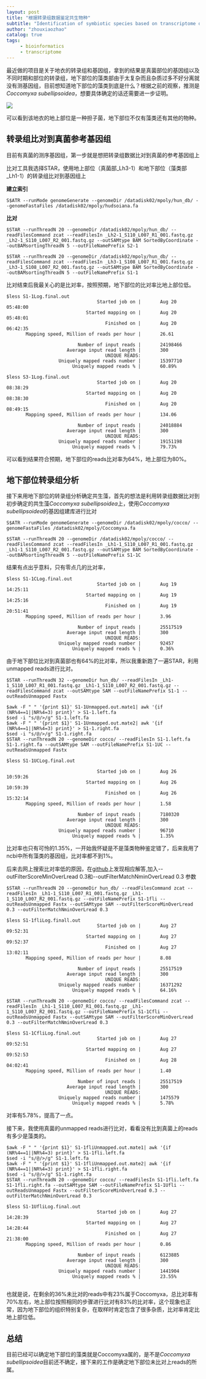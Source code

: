 ```yaml
---
layout: post
title: "根据转录组数据鉴定共生物种"
subtitle: "Identification of symbiotic species based on transcriptome data "
author: "zhouxiaozhao"
catalog: true
tags:
     - bioinformatics
     - transcriptome
---
```



最近做的项目是关于地衣的转录组和基因组，拿到的结果是真菌部位的基因组以及不同时期和部位的转录组，地下部位的藻类部由于太复杂而且杂质过多不好分离就没有测基因组，目前想知道地下部位的藻类到底是什么？根据之前的观察，推测是*Coccomyxa subellipsoidea*，想要具体确定的话还需要进一步证明。

![](/img/posts/2020.8.18/image-20200826100329224.png)

可以看到该地衣的地上部位是一种担子菌，地下部位不仅有藻类还有其他的物种。

## 转录组比对到真菌参考基因组

目前有真菌的测序基因组，第一步就是想把转录组数据比对到真菌的参考基因组上

比对工具我选择STAR，使用地上部位（真菌部_Lh3-1）和地下部位（藻类部 _Lh1-1）的转录组比对到基因组上

**建立索引**

```
S$ATR --runMode genomeGenerate --genomeDir /datadisk02/mpoly/hun_db/ --genomeFastaFiles /datadisk02/mpoly/hudsoiana.fa
```

**比对**

```
$STAR --runThreadN 20 --genomeDir /datadisk02/mpoly/hun_db/ --readFilesCommand zcat --readFilesIn _Lh2-1_S110_L007_R1_001.fastq.gz _Lh2-1_S110_L007_R2_001.fastq.gz --outSAMtype BAM SortedByCoordinate --outBAMsortingThreadN 5 --outFileNamePrefix S2-1

$STAR --runThreadN 20 --genomeDir /datadisk02/mpoly/hun_db/ --readFilesCommand zcat --readFilesIn _Lh3-1_S108_L007_R1_001.fastq.gz _Lh3-1_S108_L007_R2_001.fastq.gz --outSAMtype BAM SortedByCoordinate --outBAMsortingThreadN 5 --outFileNamePrefix S1-1
```

比对结束后我最关心的是比对率，按照预期，地下部位的比对率比地上部位低。

```
$less S1-1Log.final.out
                                 Started job on |       Aug 20 05:48:00
                             Started mapping on |       Aug 20 05:48:01
                                    Finished on |       Aug 20 06:42:35
       Mapping speed, Million of reads per hour |       26.61

                          Number of input reads |       24198466
                      Average input read length |       300
                                    UNIQUE READS:
                   Uniquely mapped reads number |       15397710
                        Uniquely mapped reads % |       60.89%

$less S3-1Log.final.out
                                 Started job on |       Aug 20 08:38:29
                             Started mapping on |       Aug 20 08:38:30
                                    Finished on |       Aug 20 08:49:15
       Mapping speed, Million of reads per hour |       134.06

                          Number of input reads |       24018884
                      Average input read length |       300
                                    UNIQUE READS:
                   Uniquely mapped reads number |       19151198
                        Uniquely mapped reads % |       79.73%

```

可以看到结果符合预期，地下部位的reads比对率为64%，地上部位为80%。

## 地下部位转录组分析

接下来用地下部位的转录组分析确定共生藻，首先的想法是利用转录组数据比对到初步确定的共生藻*Coccomyxa subellipsoidea*上，使用*Coccomyxa subellipsoidea*的基因组建库进行比对

```
S$ATR --runMode genomeGenerate --genomeDir /datadisk02/mpoly/cocco/ --genomeFastaFiles /datadisk02/mpoly/Coccomyxa.fa

$STAR --runThreadN 20 --genomeDir /datadisk02/mpoly/cocco/ --readFilesCommand zcat --readFilesIn _Lh1-1_S110_L007_R1_001.fastq.gz _Lh1-1_S110_L007_R2_001.fastq.gz --outSAMtype BAM SortedByCoordinate --outBAMsortingThreadN 5 --outFileNamePrefix S1-1C
```

结果有点出乎意料，只有零点几的比对率，

```
$less S1-1CLog.final.out
                                 Started job on |       Aug 19 14:25:11
                             Started mapping on |       Aug 19 14:25:16
                                    Finished on |       Aug 19 20:51:41
       Mapping speed, Million of reads per hour |       3.96

                          Number of input reads |       25517519
                      Average input read length |       300
                                    UNIQUE READS:
                   Uniquely mapped reads number |       92457
                        Uniquely mapped reads % |       0.36%

```

由于地下部位比对到真菌部也有64%的比对率，所以我重新跑了一遍STAR，利用unmapped reads进行比对。

```
$STAR --runThreadN 32 --genomeDir hun_db/ --readFilesIn _Lh1-1_S110_L007_R1_001.fastq.gz _Lh1-1_S110_L007_R2_001.fastq.gz --readFilesCommand zcat --outSAMtype SAM --outFileNamePrefix S1-1 --outReadsUnmapped Fastx

$awk -F " " '{print $1}' S1-1Unmapped.out.mate1| awk '{if (NR%4==1||NR%4=3) print}' > S1-1.left.fa
$sed -i "s/@/>/g" S1-1.left.fa
$awk -F " " '{print $1}' S1-1Unmapped.out.mate2| awk '{if (NR%4==1||NR%4=3) print}' > S1-1.right.fa
$sed -i "s/@/>/g" S1-1.right.fa
$STAR --runThreadN 20 --genomeDir cocco/ --readFilesIn S1-1.left.fa S1-1.right.fa --outSAMtype SAM --outFileNamePrefix S1-1UC --outReadsUnmapped Fastx

$less S1-1UCLog.final.out

                                 Started job on |       Aug 26 10:59:26
                             Started mapping on |       Aug 26 10:59:39
                                    Finished on |       Aug 26 15:32:14
       Mapping speed, Million of reads per hour |       1.58

                          Number of input reads |       7180320
                      Average input read length |       300
                                    UNIQUE READS:
                   Uniquely mapped reads number |       96710
                        Uniquely mapped reads % |       1.35%
```

比对率也只有可怜的1.35%，一开始我怀疑是不是藻类物种鉴定错了，后来我用了ncbi中所有藻类的基因组，比对率都不到1%。

后来去网上搜索比对率低的原因，在[github](https://github.com/alexdobin/STAR/issues/169)上发现相应解答,加入--outFilterScoreMinOverLread 0.3和--outFilterMatchNminOverLread 0.3 参数

```
$STAR --runThreadN 20 --genomeDir hun_db/ --readFilesCommand zcat --readFilesIn _Lh1-1_S110_L007_R1_001.fastq.gz _Lh1-1_S110_L007_R2_001.fastq.gz --outFileNamePrefix S1-1fli --outReadsUnmapped Fastx --outSAMtype SAM --outFilterScoreMinOverLread 0.3 --outFilterMatchNminOverLread 0.3

$less S1-1fliLog.finall.out
                                 Started job on |       Aug 27 09:52:31
                             Started mapping on |       Aug 27 09:52:37
                                    Finished on |       Aug 27 13:02:11
       Mapping speed, Million of reads per hour |       8.08

                          Number of input reads |       25517519
                      Average input read length |       300
                                    UNIQUE READS:
                   Uniquely mapped reads number |       16371292
                        Uniquely mapped reads % |       64.16%

$STAR --runThreadN 20 --genomeDir cocco/ --readFilesCommand zcat --readFilesIn _Lh1-1_S110_L007_R1_001.fastq.gz _Lh1-1_S110_L007_R2_001.fastq.gz --outFileNamePrefix S1-1Cfli --outReadsUnmapped Fastx --outSAMtype SAM --outFilterScoreMinOverLread 0.3 --outFilterMatchNminOverLread 0.3

$less S1-1CfliLog.final.out
                                 Started job on |       Aug 27 09:52:51
                             Started mapping on |       Aug 27 09:52:53
                                    Finished on |       Aug 28 04:02:41
       Mapping speed, Million of reads per hour |       1.40

                          Number of input reads |       25517519
                      Average input read length |       300
                                    UNIQUE READS:
                   Uniquely mapped reads number |       1475579
                        Uniquely mapped reads % |       5.78%

```

对率有5.78%，提高了一点。

接下来，我使用真菌的unmapped reads进行比对，看看没有比到真菌上的reads有多少是藻类的。

```
$awk -F " " '{print $1}' S1-1fliUnmapped.out.mate1| awk '{if (NR%4==1||NR%4=3) print}' > S1-1fli.left.fa
$sed -i "s/@/>/g" S1-1.left.fa
$awk -F " " '{print $1}' S1-1fliUnmapped.out.mate2| awk '{if (NR%4==1||NR%4=3) print}' > S1-1fli.right.fa
$sed -i "s/@/>/g" S1-1.right.fa
$STAR --runThreadN 20 --genomeDir cocco/ --readFilesIn S1-1fli.left.fa S1-1fli.right.fa --outSAMtype SAM --outFileNamePrefix S1-1Ufli --outReadsUnmapped Fastx --outFilterScoreMinOverLread 0.3 --outFilterMatchNminOverLread 0.3

$less S1-1UfliLog.final.out
                                 Started job on |       Aug 27 14:28:39
                             Started mapping on |       Aug 27 14:28:44
                                    Finished on |       Aug 27 21:38:00
       Mapping speed, Million of reads per hour |       0.86

                          Number of input reads |       6123885
                      Average input read length |       300
                                    UNIQUE READS:
                   Uniquely mapped reads number |       1441904
                        Uniquely mapped reads % |       23.55%


```

也就是说，在剩余的36%未比对的reads中有23%属于Coccomyxa，总比对率有70%左右，地上部位按照相同的步骤进行比对有83%的比对率，这个现象也正常，因为地下部位的组织特别复杂，在取样时肯定包含了很多杂质，比对率肯定比地上部位低。


## 总结

目前已经可以确定地下部位的藻类就是Coccomyxa属的，是不是*Coccomyxa subellipsoidea*目前还不确定，接下来的工作是确定地下部位未比对上reads的所属。
